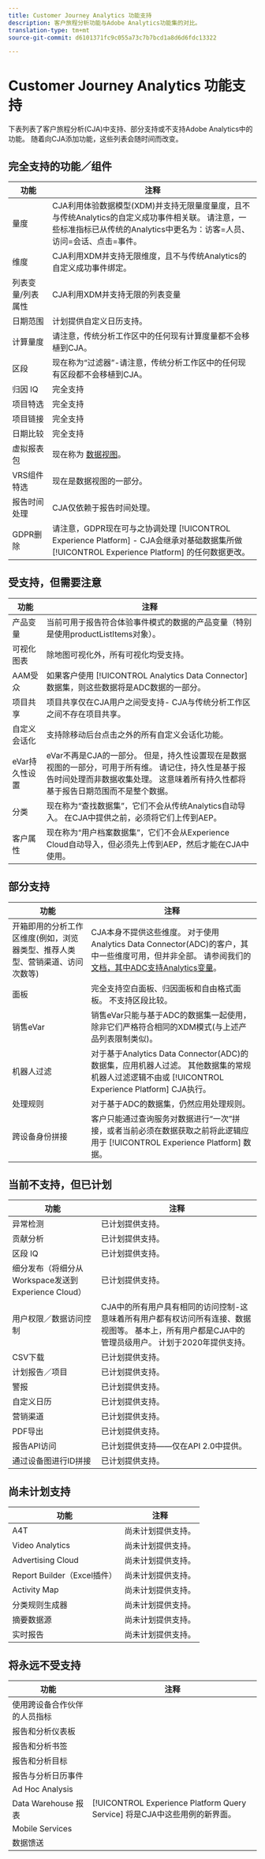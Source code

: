 ```yaml
---
title: Customer Journey Analytics 功能支持
description: 客户旅程分析功能与Adobe Analytics功能集的对比。
translation-type: tm+mt
source-git-commit: d6101371fc9c055a73c7b7bcd1a8d6d6fdc13322

---
```



# Customer Journey Analytics 功能支持

下表列表了客户旅程分析(CJA)中支持、部分支持或不支持Adobe Analytics中的功能。 随着向CJA添加功能，这些列表会随时间而改变。

## 完全支持的功能／组件

| 功能 | 注释 |
| --- | --- |
| 量度 | CJA利用体验数据模型(XDM)并支持无限量度量度，且不与传统Analytics的自定义成功事件相关联。 请注意，一些标准指标已从传统的Analytics中更名为：访客=人员、访问=会话、点击=事件。 |
| 维度 | CJA利用XDM并支持无限维度，且不与传统Analytics的自定义成功事件绑定。 |
| 列表变量/列表属性 | CJA利用XDM并支持无限的列表变量 |
| 日期范围 | 计划提供自定义日历支持。 |
| 计算量度 | 请注意，传统分析工作区中的任何现有计算度量都不会移植到CJA。 |
| 区段 | 现在称为“过滤器”-请注意，传统分析工作区中的任何现有区段都不会移植到CJA。 |
| 归因 IQ | 完全支持 |
| 项目特选 | 完全支持 |
| 项目链接 | 完全支持 |
| 日期比较 | 完全支持 |
| 虚拟报表包 | 现在称为 [数据视图](/help/data-views/create-dataview.md)。 |
| VRS组件特选 | 现在是数据视图的一部分。 |
| 报告时间处理 | CJA仅依赖于报告时间处理。 |
| GDPR删除 | 请注意，GDPR现在可与之协调处理 [!UICONTROL Experience Platform] - CJA会继承对基础数据集所做 [!UICONTROL Experience Platform] 的任何数据更改。 |

## 受支持，但需要注意

| 功能 | 注释 |
| --- | --- |
| 产品变量 | 当前可用于报告符合体验事件模式的数据的产品变量（特别是使用productListItems对象）。 |
| 可视化图表 | 除地图可视化外，所有可视化均受支持。 |
| AAM受众 | 如果客户使用 [!UICONTROL Analytics Data Connector] 数据集，则这些数据将是ADC数据的一部分。 |
| 项目共享 | 项目共享仅在CJA用户之间受支持- CJA与传统分析工作区之间不存在项目共享。 |
| 自定义会话化 | 支持除移动后台点击之外的所有自定义会话化功能。 |
| eVar持久性设置 | eVar不再是CJA的一部分。 但是，持久性设置现在是数据视图的一部分，可用于所有维。 请记住，持久性是基于报告时间处理而非数据收集处理。 这意味着所有持久性都将基于报告日期范围而不是整个数据。 |
| 分类 | 现在称为“查找数据集”，它们不会从传统Analytics自动导入。 在CJA中提供之前，必须将它们上传到AEP。 |
| 客户属性 | 现在称为“用户档案数据集”，它们不会从Experience Cloud自动导入，但必须先上传到AEP，然后才能在CJA中使用。 |

## 部分支持

| 功能 | 注释 |
| --- | --- |
| 开箱即用的分析工作区维度(例如，浏览器类型、推荐人类型、营销渠道、访问次数等) | CJA本身不提供这些维度。 对于使用Analytics Data Connector(ADC)的客户，其中一些维度可用，但并非全部。 请参阅我们的 [文档，其中ADC支持Analytics变量](https://www.adobe.io/apis/experienceplatform/home/data-ingestion/data-ingestion-services.html#!api-specification/markdown/narrative/technical_overview/acp_connectors_overview/analytics_mapping_fields.md)。 |
| 面板 | 完全支持空白面板、归因面板和自由格式面板。 不支持区段比较。 |
| 销售eVar | 销售eVar只能与基于ADC的数据集一起使用，除非它们严格符合相同的XDM模式(与上述产品列表限制类似)。 |
| 机器人过滤 | 对于基于Analytics Data Connector(ADC)的数据集，应用机器人过滤。 其他数据集的常规机器人过滤逻辑不由或 [!UICONTROL Experience Platform] CJA执行。 |
| 处理规则 | 对于基于ADC的数据集，仍然应用处理规则。 |
| 跨设备身份拼接 | 客户只能通过查询服务对数据进行“一次”拼接，或者当前必须在数据获取之前将此逻辑应用于 [!UICONTROL Experience Platform] 数据。 |

## 当前不支持，但已计划

| 功能 | 注释 |
| --- | --- |
| 异常检测 | 已计划提供支持。 |
| 贡献分析 | 已计划提供支持。 |
| 区段 IQ | 已计划提供支持。 |
| 细分发布（将细分从Workspace发送到Experience Cloud） | 已计划提供支持。 |
| 用户权限／数据访问控制 | CJA中的所有用户具有相同的访问控制-这意味着所有用户都有权访问所有连接、数据视图等。 基本上，所有用户都是CJA中的管理员级用户。 计划于2020年提供支持。 |
| CSV下载 | 已计划提供支持。 |
| 计划报告／项目 | 已计划提供支持。 |
| 警报 | 已计划提供支持。 |
| 自定义日历 | 已计划提供支持。 |
| 营销渠道 | 已计划提供支持。 |
| PDF导出 | 已计划提供支持。 |
| 报告API访问 | 已计划提供支持——仅在API 2.0中提供。 |
| 通过设备图进行ID拼接 | 已计划提供支持。 |

## 尚未计划支持

| 功能 | 注释 |
| --- | --- |
| A4T | 尚未计划提供支持。 |
| Video Analytics | 尚未计划提供支持。 |
| Advertising Cloud | 尚未计划提供支持。 |
| Report Builder（Excel插件） | 尚未计划提供支持。 |
| Activity Map | 尚未计划提供支持。 |
| 分类规则生成器 | 尚未计划提供支持。 |
| 摘要数据源 | 尚未计划提供支持。 |
| 实时报告 | 尚未计划提供支持。 |

## 将永远不受支持

| 功能 | 注释 |
| --- | --- |
| 使用跨设备合作伙伴的人员指标 |  |
| 报告和分析仪表板 |  |
| 报告和分析书签 |  |
| 报告和分析目标 |  |
| 报告与分析日历事件 |  |
| Ad Hoc Analysis |  |
| Data Warehouse 报表 | [!UICONTROL Experience Platform Query Service] 将是CJA中这些用例的新界面。 |
| Mobile Services |  |
| 数据馈送 |  |
